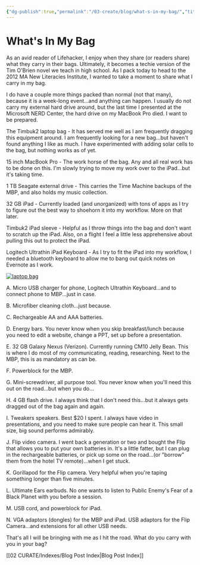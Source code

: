 ```yaml
---
{"dg-publish":true,"permalink":"/03-create/blog/what-s-in-my-bag/","title":"What's In My Bag?","tags":["ipads","lifehack","productivity","technology"]}
---
```


# What's In My Bag

As an avid reader of Lifehacker, I enjoy when they share (or readers share) what they carry in their bags. Ultimately, it becomes a techie version of the Tim O'Brien novel we teach in high school. As I pack today to head to the 2012 MA New Literacies Institute, I wanted to take a moment to share what I carry in my bag.

I do have a couple more things packed than normal (not that many), because it is a week-long event...and anything can happen. I usually do not carry my external hard drive around, but the last time I presented at the Microsoft NERD Center, the hard drive on my MacBook Pro died. I want to be prepared.

The Timbuk2 laptop bag - It has served me well as I am frequently dragging this equipment around. I am frequently looking for a new bag...but haven't found anything I like as much. I have experimented with adding solar cells to the bag, but nothing works as of yet.

15 inch MacBook Pro - The work horse of the bag. Any and all real work has to be done on this. I'm slowly trying to move my work over to the iPad...but it's taking time.

1 TB Seagate external drive - This carries the Time Machine backups of the MBP, and also holds my music collection.

32 GB iPad - Currently loaded (and unorganized) with tons of apps as I try to figure out the best way to shoehorn it into my workflow. More on that later.

Timbuk2 iPad sleeve - Helpful as I throw things into the bag and don't want to scratch up the iPad. Also, on a flight I feel a little less apprehensive about pulling this out to protect the iPad.

Logitech Ultrathin iPad Keyboard - As I try to fit the iPad into my workflow, I needed a bluetooth keyboard to allow me to bang out quick notes on Evernote as I work.

[![laptop bag](images/laptop-bag-300x224.jpg)](http://wiobyrne.com/wp-content/uploads/2013/03/laptop-bag.jpg)

A. Micro USB charger for phone, Logitech Ultrathin Keyboard...and to connect phone to MBP...just in case.

B. Microfiber cleaning cloth...just because.

C. Rechargeable AA and AAA batteries.

D. Energy bars. You never know when you skip breakfast/lunch because you need to edit a website, change a PPT, set up before a presentation.

E. 32 GB Galaxy Nexus (Verizon). Currently running CM10 Jelly Bean. This is where I do most of my communicating, reading, researching. Next to the MBP, this is as mandatory as can be.

F. Powerblock for the MBP.

G. Mini-screwdriver, all purpose tool. You never know when you'll need this out on the road...but when you do...

H. 4 GB flash drive. I always think that I don't need this...but it always gets dragged out of the bag again and again.

I. Tweakers speakers. Best $20 I spent. I always have video in presentations, and you need to make sure people can hear it. This small size, big sound performs admirably.

J. Flip video camera. I went back a generation or two and bought the Flip that allows you to put your own batteries in. It's a little fatter, but I can plug in the rechargeable batteries, or pick up some on the road...(or "borrow" them from the hotel TV remote)...when I get stuck.

K. Gorillapod for the Flip camera. Very helpful when you're taping something longer than five minutes.

L. Ultimate Ears earbuds. No one wants to listen to Public Enemy's Fear of a Black Planet with you before a session.

M. USB cord, and powerblock for iPad.

N. VGA adaptors (dongles) for the MBP and iPad. USB adaptors for the Flip Camera...and extensions for all other USB needs.

That's all I will be bringing with me as I hit the road. What do you carry with you in your bag?

[[02 CURATE/Indexes/Blog Post Index\|Blog Post Index]]
